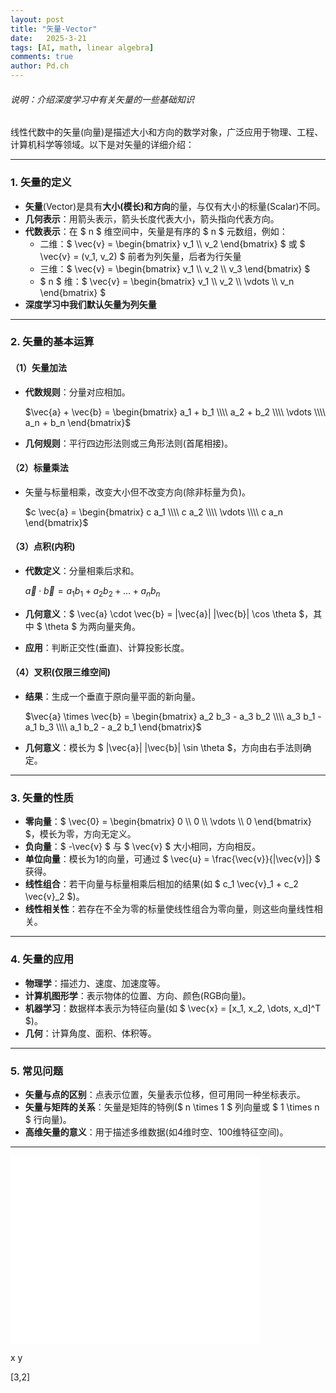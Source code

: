 ```yaml
---
layout: post
title: "矢量-Vector"
date:   2025-3-21
tags: [AI, math, linear algebra]
comments: true
author: Pd.ch
---
```


###### 说明：介绍深度学习中有关矢量的一些基础知识

<!-- more -->

线性代数中的矢量(向量)是描述大小和方向的数学对象，广泛应用于物理、工程、计算机科学等领域。以下是对矢量的详细介绍：

---

### **1. 矢量的定义**
- **矢量**(Vector)是具有**大小(模长)**和**方向**的量，与仅有大小的标量(Scalar)不同。
- **几何表示**：用箭头表示，箭头长度代表大小，箭头指向代表方向。
- **代数表示**：在 $ n $ 维空间中，矢量是有序的 $ n $ 元数组，例如：
  - 二维：$ \vec{v} = \begin{bmatrix} v_1 \\\\ v_2 \end{bmatrix} $ 或 $ \vec{v} = (v_1, v_2) $ 前者为列矢量，后者为行矢量
  - 三维：$ \vec{v} = \begin{bmatrix} v_1 \\\\ v_2 \\\\ v_3 \end{bmatrix} $
  - $ n $ 维：$ \vec{v} = \begin{bmatrix} v_1 \\\\ v_2 \\\\ \vdots \\\\ v_n \end{bmatrix} $
-  **深度学习中我们默认矢量为列矢量**

---

### **2. 矢量的基本运算**
#### **（1）矢量加法**
- **代数规则**：分量对应相加。

  $\vec{a} + \vec{b} = \begin{bmatrix} a_1 + b_1 \\\\ a_2 + b_2 \\\\ \vdots \\\\ a_n + b_n \end{bmatrix}$
  
- **几何规则**：平行四边形法则或三角形法则(首尾相接)。

#### **（2）标量乘法**
- 矢量与标量相乘，改变大小但不改变方向(除非标量为负)。
  
  $c \vec{a} = \begin{bmatrix} c a_1 \\\\ c a_2 \\\\ \vdots \\\\ c a_n \end{bmatrix}$

#### **（3）点积(内积)**
- **代数定义**：分量相乘后求和。
  
   $\vec{a} \cdot \vec{b} = a_1 b_1 + a_2 b_2 + \dots + a_n b_n$

- **几何意义**：$ \vec{a} \cdot \vec{b} = \|\vec{a}\| \|\vec{b}\| \cos \theta $，其中 $ \theta $ 为两向量夹角。
- **应用**：判断正交性(垂直)、计算投影长度。

#### **（4）叉积(仅限三维空间)**
- **结果**：生成一个垂直于原向量平面的新向量。
  
  $\vec{a} \times \vec{b} = \begin{bmatrix} a_2 b_3 - a_3 b_2 \\\\ a_3 b_1 - a_1 b_3 \\\\ a_1 b_2 - a_2 b_1 \end{bmatrix}$
  
- **几何意义**：模长为 $ \|\vec{a}\| \|\vec{b}\| \sin \theta $，方向由右手法则确定。

---

### **3. 矢量的性质**
- **零向量**：$ \vec{0} = \begin{bmatrix} 0 \\\\ 0 \\\\ \vdots \\\\ 0 \end{bmatrix} $，模长为零，方向无定义。
- **负向量**：$ -\vec{v} $ 与 $ \vec{v} $ 大小相同，方向相反。
- **单位向量**：模长为1的向量，可通过 $ \vec{u} = \frac{\vec{v}}{\|\vec{v}\|} $ 获得。
- **线性组合**：若干向量与标量相乘后相加的结果(如 $ c_1 \vec{v}_1 + c_2 \vec{v}_2 $)。
- **线性相关性**：若存在不全为零的标量使线性组合为零向量，则这些向量线性相关。

---

### **4. 矢量的应用**
- **物理学**：描述力、速度、加速度等。
- **计算机图形学**：表示物体的位置、方向、颜色(RGB向量)。
- **机器学习**：数据样本表示为特征向量(如 $ \vec{x} = [x_1, x_2, \dots, x_d]^T $)。
- **几何**：计算角度、面积、体积等。

---

### **5. 常见问题**
- **矢量与点的区别**：点表示位置，矢量表示位移，但可用同一种坐标表示。
- **矢量与矩阵的关系**：矢量是矩阵的特例($ n \times 1 $ 列向量或 $ 1 \times n $ 行向量)。
- **高维矢量的意义**：用于描述多维数据(如4维时空、100维特征空间)。

---

<svg width="400" height="300" viewBox="-1 -1 8 6" style="background:#fff;">
  
  <!-- ===== 坐标系定义 ===== -->
  <!-- 网格线 -->
  <path d="M -1,0 H 7 M 0,-1 V 5" 
        stroke="#eee" 
        stroke-width="0.8" 
        stroke-dasharray="2 2"/>
  
  <!-- 坐标轴 -->
  <path d="M0,-1 V5 M-1,0 H7" 
        stroke="#333" 
        stroke-width="1.5"/>
  
  <!-- 轴标签 -->
  <text x="7.2" y="-0.2" fill="#333" font-size="3">x</text>
  <text x="-0.5" y="5.2" fill="#333" font-size="3">y</text>

  <!-- ===== 矢量绘制 ===== -->
  <!-- 矢量箭头 -->
  <path d="M0,0 L3,2"
        stroke="red"
        stroke-width="1.2"
        marker-end="url(#arrowhead)"/>
  
  <!-- 矢量标签 -->
  <text x="3.5" y="2.2" fill="red" font-size="3.5" font-family="Arial">[3,2]</text>

  <!-- ===== 箭头定义 ===== -->
  <defs>
    <marker id="arrowhead" 
            viewBox="0 0 10 10" 
            refX="8" 
            refY="5" 
            markerWidth="6" 
            markerHeight="6"
            orient="auto">
      <path d="M0,0 L10,5 L0,10 Z" fill="red"/>
    </marker>
  </defs>
</svg>
